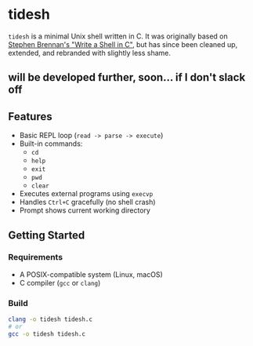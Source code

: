 # tidesh

`tidesh` is a minimal Unix shell written in C. It was originally based on [Stephen Brennan's "Write a Shell in C"](https://brennan.io/2015/01/16/write-a-shell-in-c/), but has since been cleaned up, extended, and rebranded with slightly less shame.
## will be developed further, soon... if I don't slack off


## Features

- Basic REPL loop (`read -> parse -> execute`)
- Built-in commands:
  - `cd`
  - `help`
  - `exit`
  - `pwd`
  - `clear`
- Executes external programs using `execvp`
- Handles `Ctrl+C` gracefully (no shell crash)
- Prompt shows current working directory

## Getting Started

### Requirements

- A POSIX-compatible system (Linux, macOS)
- C compiler (`gcc` or `clang`)

### Build

```bash
clang -o tidesh tidesh.c
# or
gcc -o tidesh tidesh.c
